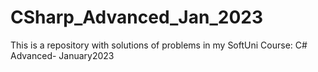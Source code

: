 # CSharp_Advanced_Jan_2023
This is a repository with solutions of problems in my SoftUni Course: C# Advanced- January2023
